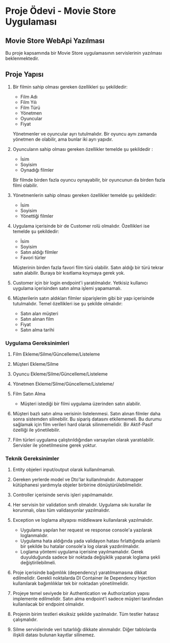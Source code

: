 # Proje Ödevi - Movie Store Uygulaması

## Movie Store WebApi Yazılması

Bu proje kapsamında bir Movie Store uygulamasının servislerinin yazılması beklenmektedir.

## Proje Yapısı

1. Bir filmin sahip olması gereken özellikleri şu şekildedir:

    * Film Adı
    * Film Yılı
    * Film Türü
    * Yönetmen
    * Oyuncular
    * Fiyat

    Yönetmenler ve oyuncular ayrı tutulmalıdır. Bir oyuncu aynı zamanda yönetmen de olabilir, ama bunlar iki ayrı yapıdır.

2. Oyuncuların sahip olması gereken özellikler temelde şu şekildedir :

    * İsim
    * Soyisim
    * Oynadığı filmler

    Bir filmde birden fazla oyuncu oynayabilir, bir oyuncunun da birden fazla filmi olabilir.

3. Yönetmenlerin sahip olması gereken özellikler temelde şu şekildedir:

    * İsim
    * Soyisim
    * Yönettiği filmler

4. Uygulama içerisinde bir de Customer rolü olmalıdır. Özellikleri ise temelde şu şekildedir:

    * İsim
    * Soyisim
    * Satın aldığı filmler
    * Favori türler

    Müşterinin birden fazla favori film türü olabilir. Satın aldığı bir türü tekrar satın alabilir. Buraya bir kısıtlama koymaya gerek yok.

5. Customer için bir login endpoint'i yaratılmalıdır. Yetkisiz kullanıcı uygulama içerisinden satın alma işlemi yapamamalı.

6. Müşterilerin satın aldıkları filmler siparişlerim gibi bir yapı içerisinde tutulmalıdır. Temel özellikleri ise şu şekilde olmalıdır:

    * Satın alan müşteri
    * Satın alınan film
    * Fiyat
    * Satın alma tarihi

### Uygulama Gereksinimleri

1. Film Ekleme/Silme/Güncelleme/Listeleme

2. Müşteri Ekleme/Silme

3. Oyuncu Ekleme/Silme/Güncelleme/Listeleme

4. Yönetmen Ekleme/Silme/Güncelleme/Listeleme/

5. Film Satın Alma

    * Müşteri istediği bir filmi uygulama üzerinden satın alabilir.

6. Müşteri bazlı satın alma verisinin listelenmesi. Satın alınan filmler daha sonra sistemden silinebilir. Bu sipariş datasını etkilememeli. Bu durumu sağlamak için film verileri hard olarak silinmemelidir. Bir Aktif-Pasif özelliği ile yönetilebilir.

7. Film türleri uygulama çalıştırıldığından varsayılan olarak yaratılabilir. Servisler ile yönetilmesine gerek yoktur.

### Teknik Gereksinimler

1. Entity objeleri input/output olarak kullanılmamalı.

2. Gereken yerlerde model ve Dto'lar kullanılmalıdır. Automapper kütüphanesi yardımıyla objeler birbirine dönüştürülebilmelidir.

3. Controller içerisinde servis işleri yapılmamalıdır.

4. Her servisin bir validation sınıfı olmalıdır. Uygulama sıkı kurallar ile korunmalı, olası tüm validasyonlar yazılmalıdır.

5. Exception ve loglama altyapısı middleware kullanılarak yazılmalıdır.

    * Uygulama yapılan her request ve response console'a yazılarak loglanmalıdır.
    * Uygulama hata aldığında yada validayon hatası fırlattığında anlamlı bir şekilde bu hatalar console'a log olarak yazdırılmalıdır.
    * Loglama yöntemi uygulama içerisine yayılmamalıdır. Gerek duyulduğunda sadece bir noktada değişiklik yaparak loglama şekli değiştirilebilmeli.

6. Proje içerisinde bağımlılık (dependency) yaratılmamasına dikkat edilmelidir. Gerekli noktalarda DI Container ile Dependency Injection kullanılarak bağımlılıklar tek bir noktadan yönetilmelidir.

7. Projeye temel seviyede bir Authentication ve Authorization yapısı implemente edilmelidir. Satın alma endpoint'i sadece müşteri tarafından kullanılacak bir endpoint olmalıdır.

8. Projenin birim testleri eksiksiz şekilde yazılmalıdır. Tüm testler hatasız çalışmalıdır.

9. Silme servislerinde veri tutarlılığı dikkate alınmalıdır. Diğer tablolarda ilişkili datası bulunan kayıtlar silinemez.
